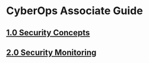 # CyberOps Associate Guide

## [1.0 Security Concepts](https://willanalyze.com/2024-09-08-cyberops-associate-guide-ch1/)

## [2.0 Security Monitoring](https://willanalyze.com/2024-09-09-cyberops-associate-guide-ch2/)
